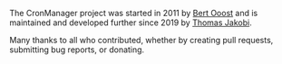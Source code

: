 The CronManager project was started in 2011 by [Bert Ooost](https://github.com/bertoost) and is maintained and developed
further since 2019 by [Thomas Jakobi](https://github.com/jako).

Many thanks to all who contributed, whether by creating pull requests, submitting bug reports, or donating.